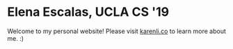 Elena Escalas, UCLA CS '19
=====================
Welcome to my personal website! Please visit [karenli.co](http://karenli.co/) to learn more about me. :) 
